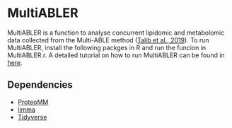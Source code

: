 # MultiABLER

MultiABLER is a function to analyse concurrent lipidomic and metabolomic data collected from the Multi-ABLE method ([Talib et al., 2019](https://pubs.acs.org/doi/10.1021/acs.analchem.9b01842)). To run MultiABLER, install the following packges in R and run the funcion in MultiABLER.r. A detailed tutorial on how to run MultiABLER can be found in [here](docs/Tutorial.ipynb).

## Dependencies

* [ProteoMM](https://www.bioconductor.org/packages/release/bioc/html/ProteoMM.html)
* [limma](https://www.bioconductor.org/packages/release/bioc/html/limma.html)
* [Tidyverse](https://www.tidyverse.org)
